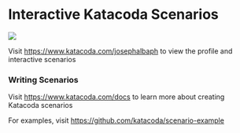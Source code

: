 # Interactive Katacoda Scenarios

[![](http://shields.katacoda.com/katacoda/josephalbaph/count.svg)](https://www.katacoda.com/josephalbaph "Get your profile on Katacoda.com")

Visit https://www.katacoda.com/josephalbaph to view the profile and interactive scenarios

### Writing Scenarios
Visit https://www.katacoda.com/docs to learn more about creating Katacoda scenarios

For examples, visit https://github.com/katacoda/scenario-example
